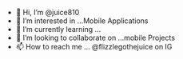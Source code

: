 - 👋 Hi, I’m @juice810
- 👀 I’m interested in ...Mobile Applications
- 🌱 I’m currently learning ... 
- 💞️ I’m looking to collaborate on ...mobile Projects
- 📫 How to reach me ... @flizzlegothejuice on IG

<!---
juice810/juice810 is a ✨ special ✨ repository because its `README.md` (this file) appears on your GitHub profile.
You can click the Preview link to take a look at your changes.
--->
